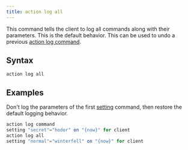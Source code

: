 ```yaml
---
title: action log all
---
```


This command tells the client to log all commands along with their parameters.
This is the default behavior. This can be used to undo a previous [action log
command](./action-log-command.html).

## Syntax

    action log all

## Examples

Don't log the parameters of the first [setting](./setting.html) command, then
restore the default logging behavior.

```actionscript
action log command
setting "secret"="hodor" on "{now}" for client
action log all
setting "normal"="winterfell" on "{now}" for client
```
